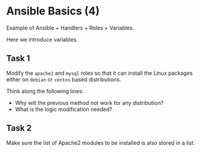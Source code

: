 # Ansible Basics (4)

Example of Ansible + Handlers + Roles + Variables.

Here we introduce variables.

## Task 1

Modify the `apache2` and `mysql` roles so that it can install the Linux packages either on `debian` or `centos` based distributions.

Think along the following lines:
* Why will the previous method not work for any distribution?
* What is the logic modification needed?

## Task 2

Make sure the list of Apache2 modules to be installed is also stored in a list.
